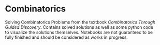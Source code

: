 # Combinatorics
Solving Combinatorics Problems from the textbook *Combinatorics Through
Guided Discovery*. Contains solved solutions as well as some python code
to visualize the solutions themselves. Notebooks are not guaranteed to be
fully finished and should be considered as works in progress.
